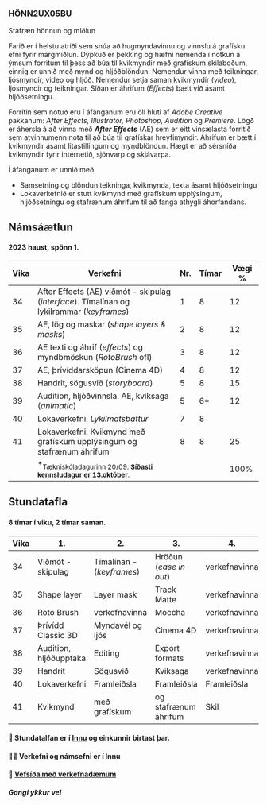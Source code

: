 ### HÖNN2UX05BU

Stafræn hönnun og miðlun

Farið er í helstu atriði sem snúa að hugmyndavinnu og vinnslu á grafísku efni fyrir margmiðlun. Dýpkuð er þekking og hæfni nemenda í notkun á  ýmsum forritum til þess að búa til kvikmyndir með grafískum skilaboðum, einnig er unnið með mynd og hljóðblöndun. Nemendur vinna með teikningar, ljósmyndir, video og hljóð. Nemendur setja saman kvikmyndir (_video_), ljósmyndir og teikningar. Síðan er áhrifum (_Effects_) bætt við ásamt hljóðsetningu. 

Forritin sem notuð eru í áfanganum eru öll hluti af _Adobe Creative_ pakkanum: _After Effects, Illustrator, Photoshop, Audition_ og _Premiere_. Lögð er áhersla á að vinna með _**After Effects**_ (AE) sem er eitt vinsælasta forritið sem atvinnumenn nota til að búa til grafískar hreyfimyndir. Áhrifum er bætt í kvikmyndir ásamt litastillingum og myndblöndun. Hægt er að sérsníða kvikmyndir fyrir internetið, sjónvarp og skjávarpa. 

Í áfanganum er unnið með

- Samsetning og blöndun teikninga, kvikmynda, texta ásamt hljóðsetningu
- Lokaverkefnið er stutt kvikmynd með grafískum upplýsingum, hljóðsetningu og stafrænum áhrifum til að fanga athygli áhorfandans. 

## Námsáætlun

#### 2023 haust, spönn 1. 

| Vika | Verkefni | Nr. | Tímar | Vægi % |
|---|---|---|---|---|
| 34 | After Effects (AE) viðmót - skipulag (_interface_). Tímalínan og lykilrammar (_keyframes_) | 1 | 8  | 12 |
| 35 | AE, lög og maskar (_shape layers & masks_) | 2  | 8  | 12  |
| 36 | AE texti og áhrif (_effects_) og myndbmöskun (_RotoBrush_ ofl) | 3  | 8  | 12  |
| 37 | AE, þrívíddarsköpun (Cinema 4D) | 4  | 8 | 12 |
| 38 | Handrit, sögusvið (_storyboard_)  | 5  | 8 | 15  |
| 39 | Audition, hljóðvinnsla. AE, kviksaga (_animatic_)  | 5  | 6* | 12  |
| 40 | Lokaverkefni. _Lykilmatsþáttur_ | 7  | 8 |   |
| 41 | Lokaverkefni. Kvikmynd með grafískum upplýsingum og stafrænum áhrifum | 8 | 8 | 25  |
|    | *<sub>Tækniskóladagurinn 20/09. **Síðasti kennsludagur er 13.október**. </sub> |  |  | 100%  |

## Stundatafla

#### 8 tímar í viku, 2 tímar saman.

| Vika  | 1.  | 2. | 3. | 4. |
|---|------|------|------|------|
| 34 | Viðmót - skipulag | Tímalínan - (_keyframes_) | Hröðun (_ease in out_)  | verkefnavinna |
| 35 | Shape layer  | Layer mask  | Track Matte | verkefnavinna |
| 36 | Roto Brush | verkefnavinna  | Moccha  | verkefnavinna |
| 37 | Þrívídd Classic 3D  | Myndavél og ljós  | Cinema 4D  | verkefnavinna |
| 38 | Audition, hljóðupptaka  | Editing  | Export formats  | verkefnavinna |
| 39 | Handrit | Sögusvið | Kviksaga | verkefnavinna |
| 40 | Lokaverkefni | Framleiðsla  | Framleiðsla | Framleiðsla |
| 41 | Kvikmynd  | með grafískum | og stafrænum áhrifum | Skil |

#### 🧙 Stundatalfan er í [Innu](https://r.inna.is/) og einkunnir birtast þar.

#### 👩‍💻 Verkefni og námsefni er í Innu

#### 🌈 [Vefsíða með verkefnadæmum](https://margmidlun.github.io/verkefni/index.html)

####  _Gangi ykkur vel_ 
